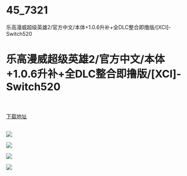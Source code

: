 # 45_7321
乐高漫威超级英雄2/官方中文/本体+1.0.6升补+全DLC整合即撸版/[XCI]-Switch520
# 乐高漫威超级英雄2/官方中文/本体+1.0.6升补+全DLC整合即撸版/[XCI]-Switch520
 <br/></br>
[下载地址](https://www.switch520.cc/article/7321 "下载地址")
<br/></br>

<p><span><strong><img src="https://www.switch520.cc/muke_img/upload_art_editor_20201113-1_684f2c4f26292c52bc29c793e8729612.jpg"></strong></span></p>
<p><span><strong><img src="https://www.switch520.cc/muke_img/upload_art_editor_20201113-1_91f30460faac8f634821619950e8bcb0.jpg"></strong></span></p>
<p><span><strong><img src="https://www.switch520.cc/muke_img/upload_art_editor_20201113-1_219b3a87bb98167856b85e164bf6df10.jpg"></strong></span></p>
<p><span><strong><img src="https://www.switch520.cc/muke_img/upload_art_editor_20201113-1_368d1e4afe2244a5981febc2abff07e4.jpg"></strong></span></p>
<p></p>
